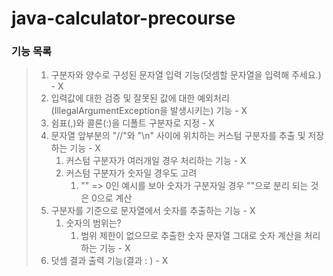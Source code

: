 # java-calculator-precourse
### 기능 목록
> 1. 구분자와 양수로 구성된 문자열 입력 기능(덧셈할 문자열을 입력해 주세요.) - X
> 2. 입력값에 대한 검증 및 잘못된 값에 대한 예외처리(IllegalArgumentException을 발생시키는) 기능 - X
> 3. 쉼표(,)와 콜론(:)을 디폴트 구분자로 지정 - X
> 4. 문자열 앞부분의 "//"와 "\n" 사이에 위치하는 커스텀 구분자를 추출 및 저장하는 기능 - X
>    1. 커스텀 구분자가 여러개일 경우 처리하는 기능 - X
>    2. 커스텀 구분자가 숫자일 경우도 고려
>       1. "" => 0인 예시를 보아 숫자가 구분자일 경우 ""으로 분리 되는 것은 0으로 계산
> 5. 구분자를 기준으로 문자열에서 숫자를 추출하는 기능 - X
>    1. 숫자의 범위는?
>       1. 범위 제한이 없으므로 추출한 숫자 문자열 그대로 숫자 계산을 처리하는 기능 - X
> 6. 덧셈 결과 출력 기능(결과 : ) - X